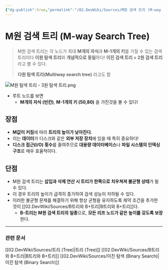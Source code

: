 ```yaml
---
{"dg-publish":true,"permalink":"/02.DevWiki/Sources/M원 검색 트리 (M-way Search Tree)/","noteIcon":""}
---
```


# M원 검색 트리 (M-way Search Tree)

> M원 검색 트리는 각 노드가 최대 **M개의 자식**과 **M-1개의 키**를 가질 수 있는 검색 트리이다
> **이원 탐색 트리**와 **개념적으로 동일**하다! **이진 검색 트리 = 2원 검색 트리**라고 볼 수 있다.
> 
> **다원 탐색 트리(Multiway search tree)** 라고도 함

![M원 탐색 트리 - 3원 탐색 트리.png](/img/user/02.DevWiki/Files/M%EC%9B%90%20%ED%83%90%EC%83%89%20%ED%8A%B8%EB%A6%AC%20-%203%EC%9B%90%20%ED%83%90%EC%83%89%20%ED%8A%B8%EB%A6%AC.png)
* 루트 노드를 보면
	* **M개의 자식 (빈칸)**, **M-1개의 키 (50,80)** 을 가진것을 볼 수 있다!

## 장점
* **M값이 커짐**에 따라 **트리의 높이가 낮아진다**.
* 이는 **데이터**가 디스크와 같은 **외부 저장 장치**에 있을 때 특히 중요하다! 
* **디스크 접근(I/O) 횟수**를 줄여주므로 **대용량 데이터베이스**나 **파일 시스템의 인덱싱 구조**로 매우 효율적이다.

## 단점

- M원 검색 트리는 **삽입과 삭제 연산 시 트리가 한쪽으로 치우쳐져 불균형 상태**가 될 수 있다.
- 이 경우 트리의 높이가 급격히 증가하여 검색 성능이 저하될 수 있다.
- 이러한 불균형 문제를 해결하기 위해 항상 균형을 유지하도록 제약 조건을 추가한 것이 [[02.DevWiki/Sources/B트리와 B+트리\|B트리와 B+트리]]다. 
	- **B-트리는 M원 검색 트리의 일종**으로, **모든 리프 노드가 같은 높이를 갖도록 보장**한다.

---

### 관련 문서

[[02.DevWiki/Sources/트리 (Tree)\|트리 (Tree)]]
[[02.DevWiki/Sources/B트리와 B+트리\|B트리와 B+트리]]
[[02.DevWiki/Sources/이진 탐색 (Binary Search)\|이진 탐색 (Binary Search)]]
